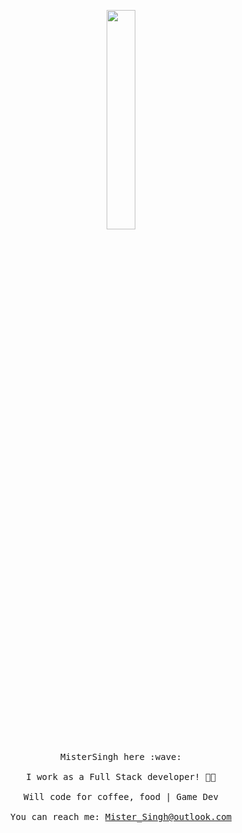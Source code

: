 
<p align="center">
  <img src="https://media.giphy.com/media/MeJgB3yMMwIaHmKD4z/giphy.gif" width="30%">
  <br><br>
  <samp>
    MisterSingh here :wave:
    <br><br>
    I work as a Full Stack developer! 👨‍💻
    <br><br>
    Will code for coffee, food | Game Dev
    <br><br>
    You can reach me:  <a href = "mailto: mister_singh@outlook.com"> Mister_Singh@outlook.com </a>
  </samp>
</p>

<!--
    You can reach me:  <a href = "mailto: SignorSingh@gmail.com"> SignorSingh@gmail.com </a>
### Hi there 👋
📫 You can reach me: SignorSingh@gmail.com
**MisterSingh/MisterSingh** is a ✨ _special_ ✨ repository because its `README.md` (this file) appears on your GitHub profile.

Here are some ideas to get you started:

- 🔭 I’m currently working on ...
- 🌱 I’m currently learning ...
- 👯 I’m looking to collaborate on ...
- 🤔 I’m looking for help with ...
- 💬 Ask me about ...
- 📫 How to reach me: ...
- 😄 Pronouns: ...
- ⚡ Fun fact: ...
-->
